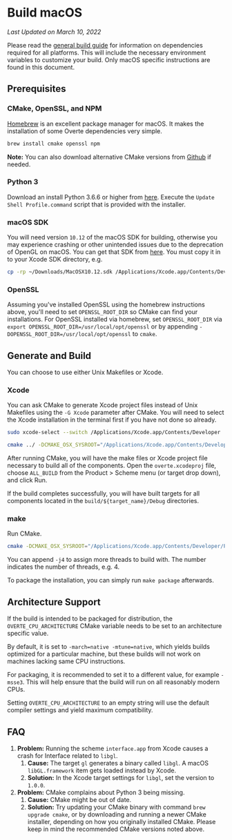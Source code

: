 # Build macOS

*Last Updated on March 10, 2022*

Please read the [general build guide](BUILD.md) for information on dependencies required for all platforms. This will include the necessary environment variables to customize your build. Only macOS specific instructions are found in this document.

## Prerequisites

### CMake, OpenSSL, and NPM

[Homebrew](https://brew.sh/) is an excellent package manager for macOS. It makes the installation of some Overte dependencies very simple.

```bash
brew install cmake openssl npm
```

**Note:** You can also download alternative CMake versions from [Github](https://github.com/Kitware/CMake/releases) if needed.

### Python 3

Download an install Python 3.6.6 or higher from [here](https://www.python.org/downloads/).
Execute the `Update Shell Profile.command` script that is provided with the installer.

### macOS SDK

You will need version `10.12` of the macOS SDK for building, otherwise you may experience crashing or other unintended issues due to the deprecation of OpenGL on macOS. You can get that SDK from [here](https://github.com/phracker/MacOSX-SDKs). You must copy it in to your Xcode SDK directory, e.g.

```bash
cp -rp ~/Downloads/MacOSX10.12.sdk /Applications/Xcode.app/Contents/Developer/Platforms/MacOSX.platform/Developer/SDKs/
```

### OpenSSL

Assuming you've installed OpenSSL using the homebrew instructions above, you'll need to set `OPENSSL_ROOT_DIR` so CMake can find your installations.
For OpenSSL installed via homebrew, set `OPENSSL_ROOT_DIR` via `export OPENSSL_ROOT_DIR=/usr/local/opt/openssl` or by appending `-DOPENSSL_ROOT_DIR=/usr/local/opt/openssl` to `cmake`.

## Generate and Build

You can choose to use either Unix Makefiles or Xcode.

### Xcode

You can ask CMake to generate Xcode project files instead of Unix Makefiles using the `-G Xcode` parameter after CMake. You will need to select the Xcode installation in the terminal first if you have not done so already.

```bash
sudo xcode-select --switch /Applications/Xcode.app/Contents/Developer

cmake ../ -DCMAKE_OSX_SYSROOT="/Applications/Xcode.app/Contents/Developer/Platforms/MacOSX.platform/Developer/SDKs/MacOSX10.12.sdk" -DCMAKE_OSX_DEPLOYMENT_TARGET=10.12 -DOPENSSL_ROOT_DIR=/usr/local/opt/openssl -G Xcode -DOSX_SDK=10.12  ..
```

After running CMake, you will have the make files or Xcode project file necessary to build all of the components. Open the `overte.xcodeproj` file, choose `ALL_BUILD` from the Product > Scheme menu (or target drop down), and click Run.

If the build completes successfully, you will have built targets for all components located in the `build/${target_name}/Debug` directories.

### make

Run CMake.

```bash
cmake -DCMAKE_OSX_SYSROOT="/Applications/Xcode.app/Contents/Developer/Platforms/MacOSX.platform/Developer/SDKs/MacOSX10.12.sdk" -DCMAKE_OSX_DEPLOYMENT_TARGET=10.12 -DOPENSSL_ROOT_DIR=/usr/local/opt/openssl -DOSX_SDK=10.12  ..
```

You can append `-j4` to assign more threads to build with. The number indicates the number of threads, e.g. 4.

To package the installation, you can simply run `make package` afterwards.

## Architecture Support

If the build is intended to be packaged for distribution, the `OVERTE_CPU_ARCHITECTURE`
CMake variable needs to be set to an architecture specific value.

By default, it is set to `-march=native -mtune=native`, which yields builds optimized for a particular
machine, but these builds will not work on machines lacking same CPU instructions.

For packaging, it is recommended to set it to a different value, for example `-msse3`. This will help ensure that the build will run on all reasonably modern CPUs.

Setting `OVERTE_CPU_ARCHITECTURE` to an empty string will use the default compiler settings and yield
maximum compatibility.

## FAQ

1. **Problem:** Running the scheme `interface.app` from Xcode causes a crash for Interface related to `libgl`.
    1. **Cause:** The target `gl` generates a binary called `libgl`. A macOS `libGL.framework` item gets loaded instead by Xcode.
    2. **Solution:** In the Xcode target settings for `libgl`, set the version to `1.0.0`.
2. **Problem:** CMake complains about Python 3 being missing.
    1. **Cause:** CMake might be out of date.
    2. **Solution:** Try updating your CMake binary with command `brew upgrade cmake`, or by downloading and running a newer CMake installer, depending on how you originally installed CMake. Please keep in mind the recommended CMake versions noted above.
